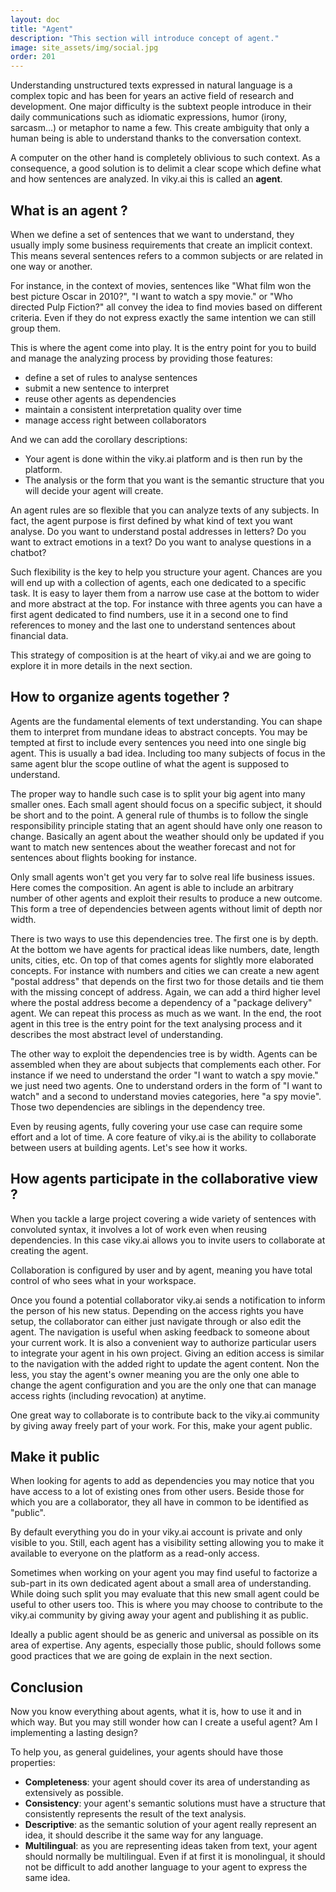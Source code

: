 ```yaml
---
layout: doc
title: "Agent"
description: "This section will introduce concept of agent."
image: site_assets/img/social.jpg
order: 201
---
```


Understanding unstructured texts expressed in natural language is a complex topic and has been for years an active field of research and development.
One major difficulty is the subtext people introduce in their daily communications such as idiomatic expressions, humor (irony, sarcasm...) or metaphor to name a few. This create ambiguity that only a human being is able to understand thanks to the conversation context.

A computer on the other hand is completely oblivious to such context. As a consequence, a good solution is to delimit a clear scope which define what and how sentences are analyzed. In viky.ai this is called an **agent**.


## What is an agent ?

When we define a set of sentences that we want to understand, they usually imply some business requirements that create an implicit context. This means several sentences refers to a common subjects or are related in one way or another.

For instance, in the context of movies, sentences like "What film won the best picture Oscar in 2010?", "I want to watch a spy movie." or "Who directed Pulp Fiction?" all convey the idea to find movies based on different criteria. Even if they do not express exactly the same intention we can still group them.

This is where the agent come into play. It is the entry point for you to build and manage the analyzing process by providing those features:
* define a set of rules to analyse sentences
* submit a new sentence to interpret
* reuse other agents as dependencies 
* maintain a consistent interpretation quality over time
* manage access right between collaborators

And we can add the corollary descriptions:

* Your agent is done within the viky.ai platform and is then run by the platform.
* The analysis or the form that you want is the semantic structure that you will decide your agent will create.

An agent rules are so flexible that you can analyze texts of any subjects. In fact, the agent purpose is first defined by what kind of text you want analyse. Do you want to understand postal addresses in letters? Do you want to extract emotions in a text? Do you want to analyse questions in a chatbot?

Such flexibility is the key to help you structure your agent. Chances are you will end up with a collection of agents, each one dedicated to a specific task. It is easy to layer them from a narrow use case at the bottom to wider and more abstract at the top. For instance with three agents you can have a first agent dedicated to find numbers, use it in a second one to find references to money and the last one to understand sentences about financial data.

This strategy of composition is at the heart of viky.ai and we are going to explore it in more details in the next section. 


## How to organize agents together ?

Agents are the fundamental elements of text understanding. You can shape them to interpret from mundane ideas to abstract concepts.
You may be tempted at first to include every sentences you need into one single big agent. This is usually a bad idea. Including too many subjects of focus in the same agent blur the scope outline of what the agent is supposed to understand.

The proper way to handle such case is to split your big agent into many smaller ones. Each small agent should focus on a specific subject, it should be short and to the point. A general rule of thumbs is to follow the single responsibility principle stating that an agent should have only one reason to change. Basically an agent about the weather should only be updated if you want to match new sentences about the weather forecast and not for sentences about flights booking for instance.

Only small agents won't get you very far to solve real life business issues. Here comes the composition. An agent is able to include an arbitrary number of other agents and exploit their results to produce a new outcome. This form a tree of dependencies between agents without limit of depth nor width.

There is two ways to use this dependencies tree. The first one is by depth. At the bottom we have agents for practical ideas like numbers, date, length units, cities, etc. On top of that comes agents for slightly more elaborated concepts. For instance with numbers and cities we can create a new agent "postal address" that depends on the first two for those details and tie them with the missing concept of address. Again, we can add a third higher level where the postal address become a dependency of a "package delivery" agent. We can repeat this process as much as we want. In the end, the root agent in this tree is the entry point for the text analysing process and it describes the most abstract level of understanding.

The other way to exploit the dependencies tree is by width. Agents can be assembled when they are about subjects that complements each other. For instance if we need to understand the order "I want to watch a spy movie." we just need two agents. One to understand orders in the form of "I want to watch" and a second to understand movies categories, here "a spy movie". Those two dependencies are siblings in the dependency tree.

Even by reusing agents, fully covering your use case can require some effort and a lot of time. A core feature of viky.ai is the ability to collaborate between users at building agents. Let's see how it works.


## How agents participate in the collaborative view ?

When you tackle a large project covering a wide variety of sentences with convoluted syntax, it involves a lot of work even when reusing dependencies. In this case viky.ai allows you to invite users to collaborate at creating the agent.

Collaboration is configured by user and by agent, meaning you have total control of who sees what in your workspace.

Once you found a potential collaborator viky.ai sends a notification to inform the person of his new status. Depending on the access rights you have setup, the collaborator can either just navigate through or also edit the agent.
The navigation is useful when asking feedback to someone about your current work. It is also a convenient way to authorize particular users to integrate your agent in his own project.
Giving an edition access is similar to the navigation with the added right to update the agent content.
Non the less, you stay the agent's owner meaning you are the only one able to change the agent configuration and you are the only one that can manage access rights (including revocation) at anytime.

One great way to collaborate is to contribute back to the viky.ai community by giving away freely part of your work. For this, make your agent public.


## Make it public

When looking for agents to add as dependencies you may notice that you have access to a lot of existing ones from other users. Beside those for which you are a collaborator, they all have in common to be identified as "public".

By default everything you do in your viky.ai account is private and only visible to you. Still, each agent has a visibility setting allowing you to make it available to everyone on the platform as a read-only access.

Sometimes when working on your agent you may find useful to factorize a sub-part in its own dedicated agent about a small area of understanding. While doing such split you may evaluate that this new small agent could be useful to other users too. This is where you may choose to contribute to the viky.ai community by giving away your agent and publishing it as public.

Ideally a public agent should be as generic and universal as possible on its area of expertise. Any agents, especially those public, should follows some good practices that we are going de explain in the next section.

## Conclusion

Now you know everything about agents, what it is, how to use it and in which way. But you may still wonder how can I create a useful agent? Am I implementing a lasting design?

To help you, as general guidelines, your agents should have those properties:

* **Completeness**: your agent should cover its area of understanding as extensively as possible.
* **Consistency**: your agent's semantic solutions must have a structure that consistently represents the result of the text analysis.
* **Descriptive**: as the semantic solution of your agent really represent an idea, it should describe it the same way for any language.
* **Multilingual**: as you are representing ideas taken from text, your agent should normally be multilingual. Even if at first it is monolingual, it should not be difficult to add another language to your agent to express the same idea.
